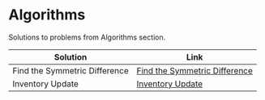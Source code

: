 # Algorithms
Solutions to problems from Algorithms section.

| Solution | Link |
| --------------| ---- |
| Find the Symmetric Difference | [Find the Symmetric Difference](find-the-symmetric-difference.js/) |
| Inventory Update | [Inventory Update](inventory-update.js/) |